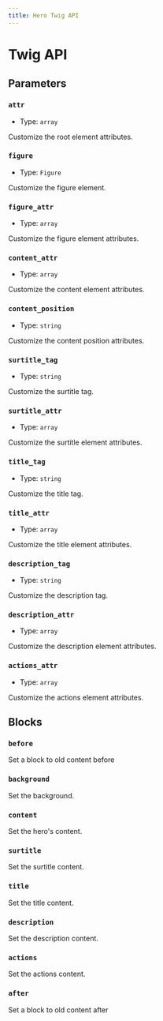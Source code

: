 ```yaml
---
title: Hero Twig API
---
```


# Twig API

## Parameters

### `attr`

- Type: `array`

Customize the root element attributes.

### `figure`

- Type: `Figure`

Customize the figure element.

### `figure_attr`

- Type: `array`

Customize the figure element attributes.

### `content_attr`

- Type: `array`

Customize the content element attributes.

### `content_position`

- Type: `string`

Customize the content position attributes.

### `surtitle_tag`

- Type: `string`

Customize the surtitle tag.

### `surtitle_attr`

- Type: `array`

Customize the surtitle element attributes.

### `title_tag`

- Type: `string`

Customize the title tag.

### `title_attr`

- Type: `array`

Customize the title element attributes.

### `description_tag`

- Type: `string`

Customize the description tag.

### `description_attr`

- Type: `array`

Customize the description element attributes.

### `actions_attr`

- Type: `array`

Customize the actions element attributes.

## Blocks

### `before`

Set a block to old content before

### `background`

Set the background.

### `content`

Set the hero's content.

### `surtitle`

Set the surtitle content.

### `title`

Set the title content.

### `description`

Set the description content.

### `actions`

Set the actions content.

### `after`

Set a block to old content after
